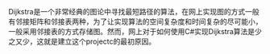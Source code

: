Dijkstra是一个非常经典的图论中寻找最短路径的算法，在网上实现图的方式一般有邻接矩阵和邻接表两种，为了让实现算法的空间复杂度和时间复杂的尽可能小，一般采用邻接表的方式存储图。然而，网上对于如何使用C#实现Dijkstra算法是少之又少，这就是建立这个projectc的最初原因。
